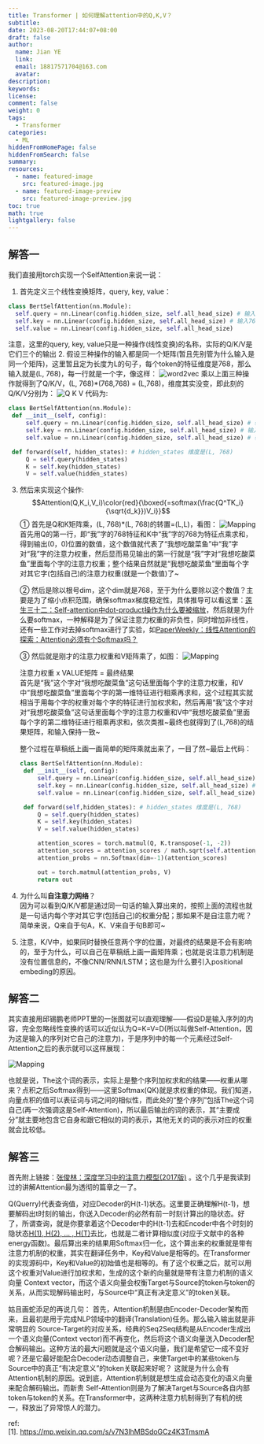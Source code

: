 ```yaml
---
title: Transformer | 如何理解attention中的Q,K,V？
subtitle:
date: 2023-08-20T17:44:07+08:00
draft: false
author:
  name: Jian YE
  link:
  email: 18817571704@163.com
  avatar:
description:
keywords:
license:
comment: false
weight: 0
tags:
  - Transformer
categories:
  - ML
hiddenFromHomePage: false
hiddenFromSearch: false
summary:
resources:
  - name: featured-image
    src: featured-image.jpg
  - name: featured-image-preview
    src: featured-image-preview.jpg
toc: true
math: true
lightgallery: false
---
```


## 解答一

我们直接用torch实现一个SelfAttention来说一说：

1. 首先定义三个线性变换矩阵，query, key, value：
  ```python
  class BertSelfAttention(nn.Module):
    self.query = nn.Linear(config.hidden_size, self.all_head_size) # 输入768， 输出768
    self.key = nn.Linear(config.hidden_size, self.all_head_size) # 输入768， 输出768
    self.value = nn.Linear(config.hidden_size, self.all_head_size)
  ```
  注意，这里的query, key, value只是一种操作(线性变换)的名称，实际的Q/K/V是它们三个的输出
2. 假设三种操作的输入都是同一个矩阵(暂且先别管为什么输入是同一个矩阵)，这里暂且定为长度为L的句子，每个token的特征维度是768，那么输入就是(L, 768)，每一行就是一个字，像这样：
   ![word2vec](images/A1_1.png)
   乘以上面三种操作就得到了Q/K/V，(L, 768)*(768,768) = (L,768)，维度其实没变，即此刻的Q/K/V分别为：
   ![Q K V](images/A1_2.png)
   代码为:
   ```python
   class BertSelfAttention(nn.Module):
    def __init__(self, config):
        self.query = nn.Linear(config.hidden_size, self.all_head_size) # 输入768， 输出768
        self.key = nn.Linear(config.hidden_size, self.all_head_size) # 输入768， 输出768
        self.value = nn.Linear(config.hidden_size, self.all_head_size) # 输入768， 输出768

    def forward(self, hidden_states): # hidden_states 维度是(L, 768)
        Q = self.query(hidden_states)
        K = self.key(hidden_states)
        V = self.value(hidden_states)
   ```
3. 然后来实现这个操作:
   $$Attention(Q,K_i,V_i)\color{red}{\boxed{=softmax(\frac{Q^TK_i}{\sqrt{d_k}})V_i}}$$
   ① 首先是Q和K矩阵乘，(L, 768)*(L, 768)的转置=(L,L)，看图：
   ![Mapping](images/A1_3.png)
   首先用Q的第一行，即“我”字的768特征和K中“我”字的768为特征点乘求和，得到输出(0，0)位置的数值，这个数值就代表了“我想吃酸菜鱼”中“我”字对“我”字的注意力权重，然后显而易见输出的第一行就是“我”字对“我想吃酸菜鱼”里面每个字的注意力权重；整个结果自然就是“我想吃酸菜鱼”里面每个字对其它字(包括自己)的注意力权重(就是一个数值)了~

   ② 然后是除以根号dim，这个dim就是768，至于为什么要除以这个数值？主要是为了缩小点积范围，确保softmax梯度稳定性，具体推导可以看这里：[莲生三十二：Self-attention中dot-product操作为什么要被缩放](https://zhuanlan.zhihu.com/p/149903065)，然后就是为什么要softmax，一种解释是为了保证注意力权重的非负性，同时增加非线性，还有一些工作对去掉softmax进行了实验，如[PaperWeekly：线性Attention的探索：Attention必须有个Softmax吗？](https://zhuanlan.zhihu.com/p/157490738)

   ③ 然后就是刚才的注意力权重和V矩阵乘了，如图：
   ![Mapping](images/A1_4.jpeg)

   注意力权重 x VALUE矩阵 = 最终结果 </br>
   首先是“我”这个字对“我想吃酸菜鱼”这句话里面每个字的注意力权重，和V中“我想吃酸菜鱼”里面每个字的第一维特征进行相乘再求和，这个过程其实就相当于用每个字的权重对每个字的特征进行加权求和，然后再用“我”这个字对对“我想吃酸菜鱼”这句话里面每个字的注意力权重和V中“我想吃酸菜鱼”里面每个字的第二维特征进行相乘再求和，依次类推~最终也就得到了(L,768)的结果矩阵，和输入保持一致~

   整个过程在草稿纸上画一画简单的矩阵乘就出来了，一目了然~最后上代码：
   ```python
   class BertSelfAttention(nn.Module):
    def __init__(self, config):
        self.query = nn.Linear(config.hidden_size, self.all_head_size) # 输入768， 输出768
        self.key = nn.Linear(config.hidden_size, self.all_head_size) # 输入768， 输出768
        self.value = nn.Linear(config.hidden_size, self.all_head_size) # 输入768， 输出768

    def forward(self,hidden_states): # hidden_states 维度是(L, 768)
        Q = self.query(hidden_states)
        K = self.key(hidden_states)
        V = self.value(hidden_states)

        attention_scores = torch.matmul(Q, K.transpose(-1, -2))
        attention_scores = attention_scores / math.sqrt(self.attention_head_size)
        attention_probs = nn.Softmax(dim=-1)(attention_scores)

        out = torch.matmul(attention_probs, V)
        return out
   ```

4. 为什么叫**自注意力网络**？</br>
   因为可以看到Q/K/V都是通过同一句话的输入算出来的，按照上面的流程也就是一句话内每个字对其它字(包括自己)的权重分配；那如果不是自注意力呢？简单来说，Q来自于句A，K、V来自于句B即可~</br>

5. 注意，K/V中，如果同时替换任意两个字的位置，对最终的结果是不会有影响的，至于为什么，可以自己在草稿纸上画一画矩阵乘；也就是说注意力机制是没有位置信息的，不像CNN/RNN/LSTM；这也是为什么要引入positional embeding的原因。


## 解答二

其实直接用邱锡鹏老师PPT里的一张图就可以直观理解——假设D是输入序列的内容，完全忽略线性变换的话可以近似认为Q=K=V=D(所以叫做Self-Attention，因为这是输入的序列对它自己的注意力)，于是序列中的每一个元素经过Self-Attention之后的表示就可以这样展现：

![Mapping](images/A2_1.jpeg)

也就是说，The这个词的表示，实际上是整个序列加权求和的结果——权重从哪来？点积之后Softmax得到——这里Softmax(QK)就是求权重的体现。我们知道，向量点积的值可以表征词与词之间的相似性，而此处的“整个序列”包括The这个词自己(再一次强调这是Self-Attention)，所以最后输出的词的表示，其“主要成分”就主要地包含它自身和跟它相似的词的表示，其他无关的词的表示对应的权重就会比较低。


## 解答三

首先附上链接：[张俊林：深度学习中的注意力模型(2017版)](https://zhuanlan.zhihu.com/p/37601161) 。这个几乎是我读到过的讲解Attention最为透彻的篇章之一了。

Q(Querry)代表查询值，对应Decoder的H(t-1)状态。这里要正确理解H(t-1)，想要解码出t时刻的输出，你送入Decoder的必然有前一时刻计算出的隐状态。好了，所谓查询，就是你要拿着这个Decoder中的H(t-1)去和Encoder中各个时刻的隐状态[H(1), H(2), ... , H(T)](也就是各个Key)去比，也就是二者计算相似度(对应于文献中的各种energy函数)。最后算出来的结果用Softmax归一化，这个算出来的权重就是带有注意力机制的权重，其实在翻译任务中，Key和Value是相等的。在Transformer的实现源码中，Key和Value的初始值也是相等的。有了这个权重之后，就可以用这个权重对Value进行加权求和，生成的这个新的向量就是带有注意力机制的语义向量 Context vector，而这个语义向量会权衡Target与Source的token与token的关系，从而实现解码输出时，与Source中“真正有决定意义”的token关联。

姑且画蛇添足的再说几句：
首先，Attention机制是由Encoder-Decoder架构而来，且最初是用于完成NLP领域中的翻译(Translation)任务。那么输入输出就是非常明显的 Source-Target的对应关系，经典的Seq2Seq结构是从Encoder生成出一个语义向量(Context vector)而不再变化，然后将这个语义向量送入Decoder配合解码输出。这种方法的最大问题就是这个语义向量，我们是希望它一成不变好呢？还是它最好能配合Decoder动态调整自己，来使Target中的某些token与Source中的真正“有决定意义”的token关联起来好呢？
这就是为什么会有Attention机制的原因。说到底，Attention机制就是想生成会动态变化的语义向量来配合解码输出。而新贵 Self-Attention则是为了解决Target与Source各自内部token与token的关系。在Transformer中，这两种注意力机制得到了有机的统一，释放出了异常惊人的潜力。


ref:</br>
[1]. https://mp.weixin.qq.com/s/v7N3lhMBSdoGCz4K3TmsmA